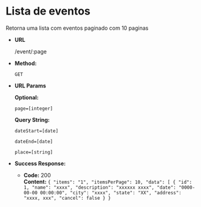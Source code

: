 # Lista de eventos
Retorna uma lista com eventos paginado com 10 paginas

* **URL**

  /event/:page

* **Method:**

  `GET`
*  **URL Params**

   **Optional:**
   
   `page=[integer]`

   **Query String:**

   `dateStart=[date]`

   `dateEnd=[date]`

   `place=[string]`

* **Success Response:**

  * **Code:** 200 <br />
    **Content:** `{
	"items": "1",
	"itemsPerPage": 10,
	"data": [
		{
			"id": 1,
			"name": "xxxx",
			"description": "xxxxxx xxxx",
			"date": "0000-00-00 00:00:00",
			"city": "xxxx",
			"state": "XX",
			"address": "xxxx, xxx",
			"cancel": false
		}
}`
